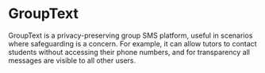 GroupText
=========
GroupText is a privacy-preserving group SMS platform, useful in scenarios where safeguarding is a concern. For example, it can allow tutors to contact students without accessing their phone numbers, and for transparency all messages are visible to all other users.
